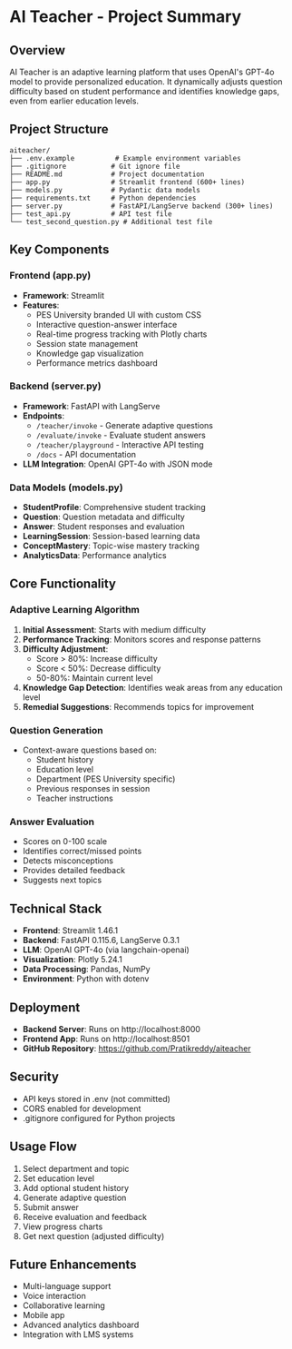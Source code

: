 # AI Teacher - Project Summary

## Overview
AI Teacher is an adaptive learning platform that uses OpenAI's GPT-4o model to provide personalized education. It dynamically adjusts question difficulty based on student performance and identifies knowledge gaps, even from earlier education levels.

## Project Structure
```
aiteacher/
├── .env.example          # Example environment variables
├── .gitignore           # Git ignore file
├── README.md            # Project documentation
├── app.py               # Streamlit frontend (600+ lines)
├── models.py            # Pydantic data models
├── requirements.txt     # Python dependencies
├── server.py            # FastAPI/LangServe backend (300+ lines)
├── test_api.py          # API test file
└── test_second_question.py # Additional test file
```

## Key Components

### Frontend (app.py)
- **Framework**: Streamlit
- **Features**:
  - PES University branded UI with custom CSS
  - Interactive question-answer interface
  - Real-time progress tracking with Plotly charts
  - Session state management
  - Knowledge gap visualization
  - Performance metrics dashboard

### Backend (server.py)
- **Framework**: FastAPI with LangServe
- **Endpoints**:
  - `/teacher/invoke` - Generate adaptive questions
  - `/evaluate/invoke` - Evaluate student answers
  - `/teacher/playground` - Interactive API testing
  - `/docs` - API documentation
- **LLM Integration**: OpenAI GPT-4o with JSON mode

### Data Models (models.py)
- **StudentProfile**: Comprehensive student tracking
- **Question**: Question metadata and difficulty
- **Answer**: Student responses and evaluation
- **LearningSession**: Session-based learning data
- **ConceptMastery**: Topic-wise mastery tracking
- **AnalyticsData**: Performance analytics

## Core Functionality

### Adaptive Learning Algorithm
1. **Initial Assessment**: Starts with medium difficulty
2. **Performance Tracking**: Monitors scores and response patterns
3. **Difficulty Adjustment**: 
   - Score > 80%: Increase difficulty
   - Score < 50%: Decrease difficulty
   - 50-80%: Maintain current level
4. **Knowledge Gap Detection**: Identifies weak areas from any education level
5. **Remedial Suggestions**: Recommends topics for improvement

### Question Generation
- Context-aware questions based on:
  - Student history
  - Education level
  - Department (PES University specific)
  - Previous responses in session
  - Teacher instructions

### Answer Evaluation
- Scores on 0-100 scale
- Identifies correct/missed points
- Detects misconceptions
- Provides detailed feedback
- Suggests next topics

## Technical Stack
- **Frontend**: Streamlit 1.46.1
- **Backend**: FastAPI 0.115.6, LangServe 0.3.1
- **LLM**: OpenAI GPT-4o (via langchain-openai)
- **Visualization**: Plotly 5.24.1
- **Data Processing**: Pandas, NumPy
- **Environment**: Python with dotenv

## Deployment
- **Backend Server**: Runs on http://localhost:8000
- **Frontend App**: Runs on http://localhost:8501
- **GitHub Repository**: https://github.com/Pratikreddy/aiteacher

## Security
- API keys stored in .env (not committed)
- CORS enabled for development
- .gitignore configured for Python projects

## Usage Flow
1. Select department and topic
2. Set education level
3. Add optional student history
4. Generate adaptive question
5. Submit answer
6. Receive evaluation and feedback
7. View progress charts
8. Get next question (adjusted difficulty)

## Future Enhancements
- Multi-language support
- Voice interaction
- Collaborative learning
- Mobile app
- Advanced analytics dashboard
- Integration with LMS systems